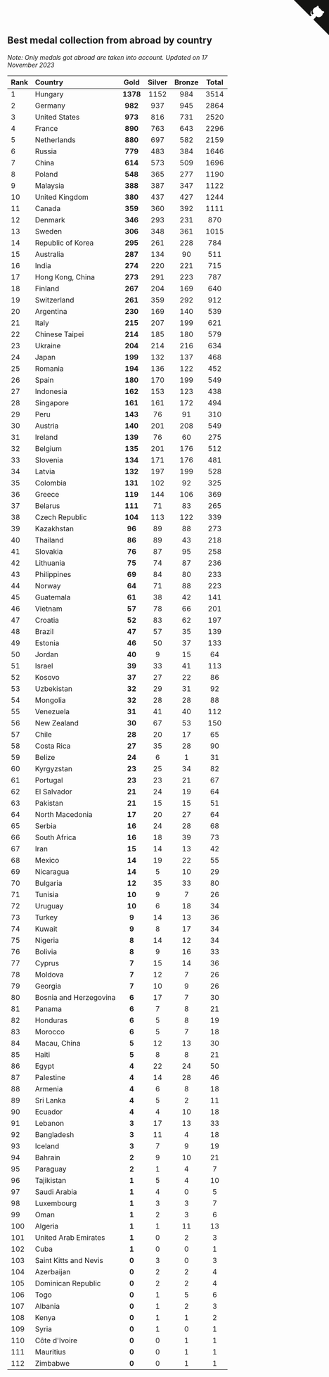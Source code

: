 ## Best medal collection from abroad by country

*Note: Only medals got abroad are taken into account.*
*Updated on 17 November 2023*

| Rank | Country | Gold | Silver | Bronze | Total |
| :--- | :--- | :--: | :--: | :--: | :--: |
| 1 | Hungary | **1378** | 1152 | 984 | 3514 |
| 2 | Germany | **982** | 937 | 945 | 2864 |
| 3 | United States | **973** | 816 | 731 | 2520 |
| 4 | France | **890** | 763 | 643 | 2296 |
| 5 | Netherlands | **880** | 697 | 582 | 2159 |
| 6 | Russia | **779** | 483 | 384 | 1646 |
| 7 | China | **614** | 573 | 509 | 1696 |
| 8 | Poland | **548** | 365 | 277 | 1190 |
| 9 | Malaysia | **388** | 387 | 347 | 1122 |
| 10 | United Kingdom | **380** | 437 | 427 | 1244 |
| 11 | Canada | **359** | 360 | 392 | 1111 |
| 12 | Denmark | **346** | 293 | 231 | 870 |
| 13 | Sweden | **306** | 348 | 361 | 1015 |
| 14 | Republic of Korea | **295** | 261 | 228 | 784 |
| 15 | Australia | **287** | 134 | 90 | 511 |
| 16 | India | **274** | 220 | 221 | 715 |
| 17 | Hong Kong, China | **273** | 291 | 223 | 787 |
| 18 | Finland | **267** | 204 | 169 | 640 |
| 19 | Switzerland | **261** | 359 | 292 | 912 |
| 20 | Argentina | **230** | 169 | 140 | 539 |
| 21 | Italy | **215** | 207 | 199 | 621 |
| 22 | Chinese Taipei | **214** | 185 | 180 | 579 |
| 23 | Ukraine | **204** | 214 | 216 | 634 |
| 24 | Japan | **199** | 132 | 137 | 468 |
| 25 | Romania | **194** | 136 | 122 | 452 |
| 26 | Spain | **180** | 170 | 199 | 549 |
| 27 | Indonesia | **162** | 153 | 123 | 438 |
| 28 | Singapore | **161** | 161 | 172 | 494 |
| 29 | Peru | **143** | 76 | 91 | 310 |
| 30 | Austria | **140** | 201 | 208 | 549 |
| 31 | Ireland | **139** | 76 | 60 | 275 |
| 32 | Belgium | **135** | 201 | 176 | 512 |
| 33 | Slovenia | **134** | 171 | 176 | 481 |
| 34 | Latvia | **132** | 197 | 199 | 528 |
| 35 | Colombia | **131** | 102 | 92 | 325 |
| 36 | Greece | **119** | 144 | 106 | 369 |
| 37 | Belarus | **111** | 71 | 83 | 265 |
| 38 | Czech Republic | **104** | 113 | 122 | 339 |
| 39 | Kazakhstan | **96** | 89 | 88 | 273 |
| 40 | Thailand | **86** | 89 | 43 | 218 |
| 41 | Slovakia | **76** | 87 | 95 | 258 |
| 42 | Lithuania | **75** | 74 | 87 | 236 |
| 43 | Philippines | **69** | 84 | 80 | 233 |
| 44 | Norway | **64** | 71 | 88 | 223 |
| 45 | Guatemala | **61** | 38 | 42 | 141 |
| 46 | Vietnam | **57** | 78 | 66 | 201 |
| 47 | Croatia | **52** | 83 | 62 | 197 |
| 48 | Brazil | **47** | 57 | 35 | 139 |
| 49 | Estonia | **46** | 50 | 37 | 133 |
| 50 | Jordan | **40** | 9 | 15 | 64 |
| 51 | Israel | **39** | 33 | 41 | 113 |
| 52 | Kosovo | **37** | 27 | 22 | 86 |
| 53 | Uzbekistan | **32** | 29 | 31 | 92 |
| 54 | Mongolia | **32** | 28 | 28 | 88 |
| 55 | Venezuela | **31** | 41 | 40 | 112 |
| 56 | New Zealand | **30** | 67 | 53 | 150 |
| 57 | Chile | **28** | 20 | 17 | 65 |
| 58 | Costa Rica | **27** | 35 | 28 | 90 |
| 59 | Belize | **24** | 6 | 1 | 31 |
| 60 | Kyrgyzstan | **23** | 25 | 34 | 82 |
| 61 | Portugal | **23** | 23 | 21 | 67 |
| 62 | El Salvador | **21** | 24 | 19 | 64 |
| 63 | Pakistan | **21** | 15 | 15 | 51 |
| 64 | North Macedonia | **17** | 20 | 27 | 64 |
| 65 | Serbia | **16** | 24 | 28 | 68 |
| 66 | South Africa | **16** | 18 | 39 | 73 |
| 67 | Iran | **15** | 14 | 13 | 42 |
| 68 | Mexico | **14** | 19 | 22 | 55 |
| 69 | Nicaragua | **14** | 5 | 10 | 29 |
| 70 | Bulgaria | **12** | 35 | 33 | 80 |
| 71 | Tunisia | **10** | 9 | 7 | 26 |
| 72 | Uruguay | **10** | 6 | 18 | 34 |
| 73 | Turkey | **9** | 14 | 13 | 36 |
| 74 | Kuwait | **9** | 8 | 17 | 34 |
| 75 | Nigeria | **8** | 14 | 12 | 34 |
| 76 | Bolivia | **8** | 9 | 16 | 33 |
| 77 | Cyprus | **7** | 15 | 14 | 36 |
| 78 | Moldova | **7** | 12 | 7 | 26 |
| 79 | Georgia | **7** | 10 | 9 | 26 |
| 80 | Bosnia and Herzegovina | **6** | 17 | 7 | 30 |
| 81 | Panama | **6** | 7 | 8 | 21 |
| 82 | Honduras | **6** | 5 | 8 | 19 |
| 83 | Morocco | **6** | 5 | 7 | 18 |
| 84 | Macau, China | **5** | 12 | 13 | 30 |
| 85 | Haiti | **5** | 8 | 8 | 21 |
| 86 | Egypt | **4** | 22 | 24 | 50 |
| 87 | Palestine | **4** | 14 | 28 | 46 |
| 88 | Armenia | **4** | 6 | 8 | 18 |
| 89 | Sri Lanka | **4** | 5 | 2 | 11 |
| 90 | Ecuador | **4** | 4 | 10 | 18 |
| 91 | Lebanon | **3** | 17 | 13 | 33 |
| 92 | Bangladesh | **3** | 11 | 4 | 18 |
| 93 | Iceland | **3** | 7 | 9 | 19 |
| 94 | Bahrain | **2** | 9 | 10 | 21 |
| 95 | Paraguay | **2** | 1 | 4 | 7 |
| 96 | Tajikistan | **1** | 5 | 4 | 10 |
| 97 | Saudi Arabia | **1** | 4 | 0 | 5 |
| 98 | Luxembourg | **1** | 3 | 3 | 7 |
| 99 | Oman | **1** | 2 | 3 | 6 |
| 100 | Algeria | **1** | 1 | 11 | 13 |
| 101 | United Arab Emirates | **1** | 0 | 2 | 3 |
| 102 | Cuba | **1** | 0 | 0 | 1 |
| 103 | Saint Kitts and Nevis | **0** | 3 | 0 | 3 |
| 104 | Azerbaijan | **0** | 2 | 2 | 4 |
| 105 | Dominican Republic | **0** | 2 | 2 | 4 |
| 106 | Togo | **0** | 1 | 5 | 6 |
| 107 | Albania | **0** | 1 | 2 | 3 |
| 108 | Kenya | **0** | 1 | 1 | 2 |
| 109 | Syria | **0** | 1 | 0 | 1 |
| 110 | Côte d'Ivoire | **0** | 0 | 1 | 1 |
| 111 | Mauritius | **0** | 0 | 1 | 1 |
| 112 | Zimbabwe | **0** | 0 | 1 | 1 |


<a href="https://github.com/JustinTimeCuber/wca_statistics" class="github-corner" aria-label="View source on Github"><svg width="80" height="80" viewBox="0 0 250 250" style="fill:#151513; color:#fff; position: absolute; top: 0; border: 0; right: 0;" aria-hidden="true"><path d="M0,0 L115,115 L130,115 L142,142 L250,250 L250,0 Z"></path><path d="M128.3,109.0 C113.8,99.7 119.0,89.6 119.0,89.6 C122.0,82.7 120.5,78.6 120.5,78.6 C119.2,72.0 123.4,76.3 123.4,76.3 C127.3,80.9 125.5,87.3 125.5,87.3 C122.9,97.6 130.6,101.9 134.4,103.2" fill="currentColor" style="transform-origin: 130px 106px;" class="octo-arm"></path><path d="M115.0,115.0 C114.9,115.1 118.7,116.5 119.8,115.4 L133.7,101.6 C136.9,99.2 139.9,98.4 142.2,98.6 C133.8,88.0 127.5,74.4 143.8,58.0 C148.5,53.4 154.0,51.2 159.7,51.0 C160.3,49.4 163.2,43.6 171.4,40.1 C171.4,40.1 176.1,42.5 178.8,56.2 C183.1,58.6 187.2,61.8 190.9,65.4 C194.5,69.0 197.7,73.2 200.1,77.6 C213.8,80.2 216.3,84.9 216.3,84.9 C212.7,93.1 206.9,96.0 205.4,96.6 C205.1,102.4 203.0,107.8 198.3,112.5 C181.9,128.9 168.3,122.5 157.7,114.1 C157.9,116.9 156.7,120.9 152.7,124.9 L141.0,136.5 C139.8,137.7 141.6,141.9 141.8,141.8 Z" fill="currentColor" class="octo-body"></path></svg></a><style>.github-corner:hover .octo-arm{animation:octocat-wave 560ms ease-in-out}@keyframes octocat-wave{0%,100%{transform:rotate(0)}20%,60%{transform:rotate(-25deg)}40%,80%{transform:rotate(10deg)}}@media (max-width:500px){.github-corner:hover .octo-arm{animation:none}.github-corner .octo-arm{animation:octocat-wave 560ms ease-in-out}}</style>
